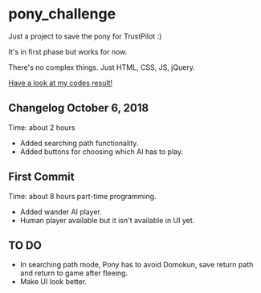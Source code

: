 # pony_challenge
Just a project to save the pony for TrustPilot :)

It's in first phase but works for now.

There's no complex things. Just HTML, CSS, JS, jQuery.

[Have a look at my codes result!](https://alishahrivarian.github.io/pony_challenge_trust_pilot/)

## Changelog October 6, 2018
Time: about 2 hours
- Added searching path functionality.
- Added buttons for choosing which AI has to play.

## First Commit
Time: about 8 hours part-time programming.
- Added wander AI player.
- Human player available but it isn't available in UI yet.

## TO DO
- In searching path mode, Pony has to avoid Domokun, save return path and return to game after fleeing.
- Make UI look better.
